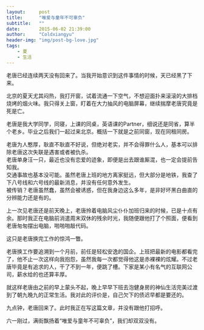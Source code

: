 ```yaml
---
layout:     post
title:      "唯爱与童年不可辜负"
subtitle:   ""
date:       2015-06-02 21:39:00
author:     "Coldxiangyu"
header-img: "img/post-bg-love.jpg"
tags:
    - 夏
    - 生活
---
```

老唐已经连续两天没有回来了。当我开始意识到这件事情的时候，天已经黑了下来。  

北京的夏天尤其闷热，我打开窗，试着流通一下空气，不想迎面扑来滚滚的大排档烧烤的烟火味。我只得关上窗，盯着在大力抽风的电脑屏幕，继续揣摩老唐究竟是死是亡。  

老唐是我大学同学，同寝，上课的同桌，英语课的Partner，细说还是同省，算半个老乡。毕业之后我们一起过来北京。概括一下就是之前同窗，现在同租同房。  

老唐为人憨厚，耿直不耿直不好说，但绝对老实，并不会得罪什么人，基本可以排除老唐这次失联是遇害或者被仇杀。  
老唐单身汪一只，最近也没有恋爱的迹象，即便是出去跟谁厮混，也一定会提前告知我。  
交通事故也基本没可能。虽然老唐上班的地方离家挺远，但大部分是地铁，我查了下八号线和六号线的最新消息，并没有任何意外发生。  
被传销？老唐虽然蠢，虽然会被诱惑，但在我身边这么多年，是非好坏黑白曲直的分辨能力还是有的。  

上一次见老唐还是前天晚上，老唐拎着电脑风尘仆仆加班归来的时候，已是十点有余。那时我正在电脑前消遣周末双休的残余时光，我随便跟他打了个照面，便看到老唐匆匆摆出电脑，啪啪啪敲代码。  

这只是老唐换完工作的惊鸿一瞥。  

老唐换工作要追溯到一个月前，前任是轻松安逸的国企。上班把最新的电影都看完了，他不止一次这样向我抱怨，虽然我每一次都觉得他这是赤裸裸的炫耀。不过老唐毕竟是有追求的人，干了不到一年，便跳了槽。下家是某小有名气的互联网公司，薪水给的也还算丰厚。  

就这样老唐由之前的早上蒙头不起，晚上早早下班去泡健身房的神仙生活完美过渡到了朝九晚九的正常生活。我对此的评价是，自己欠下的债迟早都是要还的。  

九点钟，老唐回来了。此时我正在写这篇文章，并没有跟他打招呼。  

六一刚过，满街飘扬着“唯爱与童年不可辜负”，我们却双双没有。
